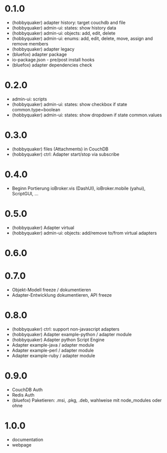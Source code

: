 # 0.1.0

* (hobbyquaker) adapter history: target couchdb and file
* (hobbyquaker) admin-ui: states: show history data
* (hobbyquaker) admin-ui: objects: add, edit, delete
* (hobbyquaker) admin-ui: enums: add, edit, delete, move, assign and remove members
* (hobbyquaker) adapter legacy
* (bluefox) adapter package
* io-package.json - pre/post install hooks
* (bluefox) adapter dependencies check


# 0.2.0

* admin-ui: scripts
* (hobbyquaker) admin-ui: states: show checkbox if state common.type=boolean
* (hobbyquaker) admin-ui: states: show dropdown if state common.values


# 0.3.0

* (hobbyquaker) files (Attachments) in CouchDB
* (hobbyquaker) ctrl: Adapter start/stop via subscribe

# 0.4.0

* Beginn Portierung ioBroker.vis (DashUI), ioBroker.mobile (yahui), ScriptGUI, ...



# 0.5.0

* (hobbyquaker) Adapter virtual
* (hobbyquaker) admin-ui: objects: add/remove to/from virtual adapters


# 0.6.0


# 0.7.0

* Objekt-Modell freeze / dokumentieren
* Adapter-Entwicklung dokumentieren, API freeze

# 0.8.0

* (hobbyquaker) ctrl: support non-javascript adapters
* (hobbyquaker) Adapter example-python / adapter module
* (hobbyquaker) Adapter python Script Engine
* Adapter example-java / adapter module
* Adapter example-perl / adapter module
* Adapter example-ruby / adapter module


# 0.9.0

* CouchDB Auth
* Redis Auth
* (bluefox) Paketieren: .msi, .pkg, .deb, wahlweise mit node_modules oder ohne

# 1.0.0

* documentation
* webpage

